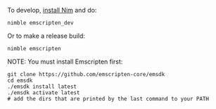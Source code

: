 To develop, [install Nim](https://nim-lang.org/install.html) and do:

```
nimble emscripten_dev
```

Or to make a release build:

```
nimble emscripten
```

NOTE: You must install Emscripten first:

```
git clone https://github.com/emscripten-core/emsdk
cd emsdk
./emsdk install latest
./emsdk activate latest
# add the dirs that are printed by the last command to your PATH
```

